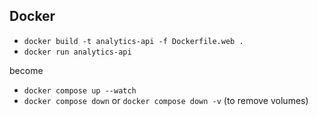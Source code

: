 ## Docker

- `docker build -t analytics-api -f Dockerfile.web .`
- `docker run analytics-api`

become

- `docker compose up --watch`
- `docker compose down` or `docker compose down -v` (to remove volumes)
